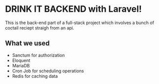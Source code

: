 #   DRINK IT BACKEND with Laravel!

This is the back-end part of a full-stack project which involves a bunch of coctail reciept straigh from an api.

## What we used

 - Sanctum for authorization
 - Eloquent
 - MariaDB
 - Cron Job for scheduling operations
 - Redis for caching data
